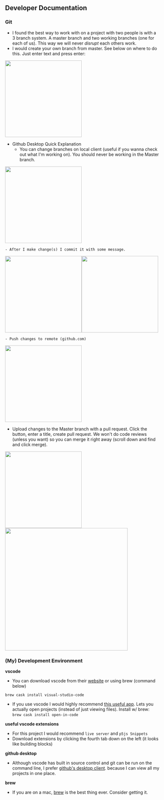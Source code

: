 ## Developer Documentation

### Git

- I found the best way to work with on a project with two people is with a 3 branch system. A master branch and two working branches (one for each of us). This way we will never *disrupt* each others work. 
- I would create your own branch from master. See below on where to do this. Just enter text and press enter:
<img src="https://user-images.githubusercontent.com/26554691/70039098-550e7300-1587-11ea-964a-53a16a26729a.png" width="250" >

- Github Desktop Quick Explanation
    - You can change branches on local client (useful if you wanna check out what I'm working on). You should never be working in the Master branch. 
    
<img src="https://github.com/CrypticSquirrel/pics/blob/master/Screen%20Shot%202020-04-06%20at%209.53.17%20PM.png?raw=true" width="250">
    
    - After I make change(s) I commit it with some message. 
    
<img src="https://github.com/CrypticSquirrel/pics/blob/master/Screen%20Shot%202020-04-06%20at%209.53.10%20PM.png?raw=true" width="250"><img src="https://raw.githubusercontent.com/CrypticSquirrel/pics/master/Screen%20Shot%202020-04-06%20at%209.53.00%20PM.png?token=AGKTCQ775KFQXB5TWDKV2CS6SUMMA" width="250">
    
    - Push changes to remote (github.com)

<img src="https://github.com/CrypticSquirrel/pics/blob/master/Screen%20Shot%202020-04-06%20at%209.53.24%20PM.png?raw=true" width="250">

- Upload changes to the Master branch with a pull request. Click the button, enter a title, create pull request. We won't do code reviews (unless you want) so you can merge it right away (scroll down and find and click merge). 

<img src="https://user-images.githubusercontent.com/26554691/70040431-8f790f80-1589-11ea-8a0a-56bf5dd82335.png" width="250"> <img src="https://github.com/CrypticSquirrel/pics/blob/master/Screen%20Shot%202020-04-06%20at%2010.11.49%20PM.png?raw=true" width="400">

### (My) Development Environment 

**vscode**
- You can download vscode from their [website](https://code.visualstudio.com/) or using brew (command below)

```
brew cask install visual-studio-code
```

- If you use vscode I would highly recommend [this useful app](https://github.com/sozercan/OpenInCode). Lets you actually open projects (instead of just viewing files). Install w/ brew: `brew cask install open-in-code`

**useful vscode extensions**
- For this project I would recommend `live server` and `p5js Snippets`
- Download extensions by clicking the fourth tab down on the left (it looks like building blocks)

**github desktop**
- Although vscode has built in source control and git can be run on the command line, I prefer [github's desktop client](https://desktop.github.com/). because I can view all my projects in one place.


**brew**
- If you are on a mac, [brew](https://brew.sh/) is the best thing ever. Consider getting it. 
